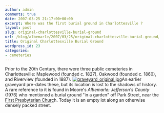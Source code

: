 ```yaml
---
author: admin
comments: true
date: 2007-03-25 21:17:00+00:00
excerpt: Where was the first burial ground in Charlottesville ?
layout: post
slug: original-charlottesville-burial-ground
url: /blog/albemarle/2007/03/25/original-charlottesville-burial-ground/
title: Original Charlottesville Burial Ground
wordpress_id: 23
categories:
- cemeteries
---
```


Prior to the 20th Century, there were three public cemeteries in Charlottesville: Maplewood (founded c. 1827), Oakwood (founded c. 1860), and Riverview (founded in 1887). [![graveyard_original.jpg](http://www.locohistory.org/blog/wp-content/uploads/2007/03/graveyard_original.jpg)](http://www.locohistory.org/blog/?attachment_id=86)An earlier graveyard pre-dates these, but its location is lost to the shadows of history. A rare reference to it is found in Moore's _Albemarle: Jefferson's County_ (1976) who mentioned a burial ground "in a garden" off Park Street, near the [First Presbyterian Churc](http://www.fpchurch.com/)h. Today it is an empty lot along an otherwise densely packed street.
